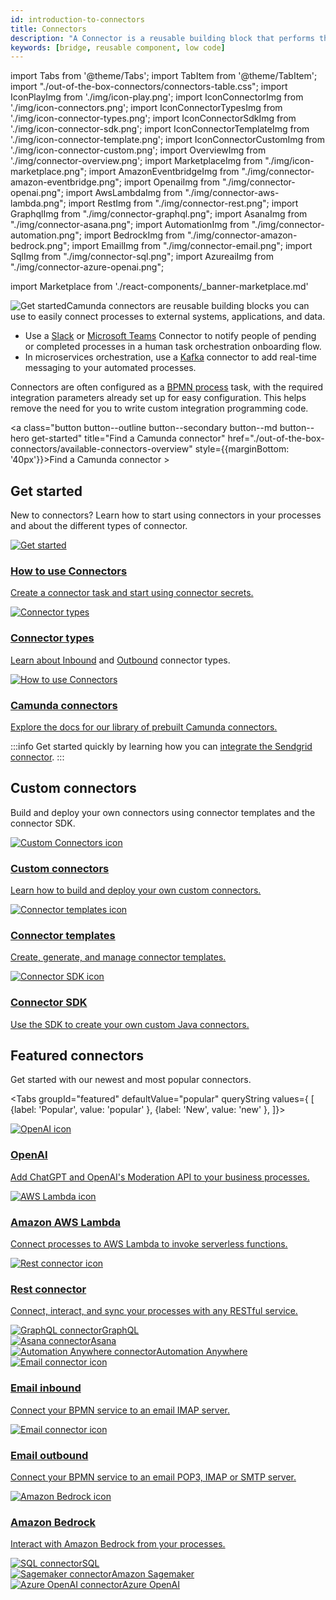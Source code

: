 ```yaml
---
id: introduction-to-connectors
title: Connectors
description: "A Connector is a reusable building block that performs the integration with an external system and works out of the box."
keywords: [bridge, reusable component, low code]
---
```


import Tabs from '@theme/Tabs';
import TabItem from '@theme/TabItem';
import "./out-of-the-box-connectors/connectors-table.css";
import IconPlayImg from './img/icon-play.png';
import IconConnectorImg from './img/icon-connectors.png';
import IconConnectorTypesImg from './img/icon-connector-types.png';
import IconConnectorSdkImg from './img/icon-connector-sdk.png';
import IconConnectorTemplateImg from './img/icon-connector-template.png';
import IconConnectorCustomImg from './img/icon-connector-custom.png';
import OverviewImg from './img/connector-overview.png';
import MarketplaceImg from "./img/icon-marketplace.png";
import AmazonEventbridgeImg from "./img/connector-amazon-eventbridge.png";
import OpenaiImg from "./img/connector-openai.png";
import AwsLambdaImg from "./img/connector-aws-lambda.png";
import RestImg from "./img/connector-rest.png";
import GraphqlImg from "./img/connector-graphql.png";
import AsanaImg from "./img/connector-asana.png";
import AutomationImg from "./img/connector-automation.png";
import BedrockImg from "./img/connector-amazon-bedrock.png";
import EmailImg from "./img/connector-email.png";
import SqlImg from "./img/connector-sql.png";
import AzureaiImg from "./img/connector-azure-openai.png";

import Marketplace from './react-components/\_banner-marketplace.md'

<p><img src={OverviewImg} alt="Get started" style={{border:0,padding:0,paddingLeft:20,margin:0,float: 'right', width: '40%'}}/>Camunda connectors are reusable building blocks you can use to easily connect processes to external systems, applications, and data.</p>

- Use a [Slack](/components/connectors/out-of-the-box-connectors/slack.md) or [Microsoft Teams](/components/connectors/out-of-the-box-connectors/microsoft-teams.md) Connector to notify people of pending or completed processes in a human task orchestration onboarding flow.
- In microservices orchestration, use a [Kafka](/components/connectors/out-of-the-box-connectors/kafka.md) connector to add real-time messaging to your automated processes.

Connectors are often configured as a [BPMN process](/components/concepts/processes.md) task, with the required integration parameters already set up for easy configuration. This helps remove the need for you to write custom integration programming code.

<a class="button button--outline button--secondary button--md button--hero get-started" title="Find a Camunda connector" href="./out-of-the-box-connectors/available-connectors-overview" style={{marginBottom: '40px'}}>Find a Camunda connector ></a>

## Get started

New to connectors? Learn how to start using connectors in your processes and about the different types of connector.

<div class="connector-grid">
  <a href="./use-connectors" class="connector-card" title="How to use Connectors">
      <img src={IconPlayImg} alt="Get started"/>
    <h3>How to use Connectors</h3>
    <p>Create a connector task and start using connector secrets.</p>
  </a>
    <a href="./connector-types" class="connector-card" title="Connector types">
    <img src={IconConnectorTypesImg} alt="Connector types"/>
    <h3>Connector types</h3>
    <p>Learn about <a href="./use-connectors/inbound" title="Inbound Connectors">Inbound</a> and <a href="./use-connectors/outbound" title="Outbound Connectors">Outbound</a> connector types.</p>
  </a>
    <a href="./out-of-the-box-connectors/available-connectors-overview" class="connector-card" title="Get started with Connectors">
    <img src={IconConnectorImg} alt="How to use Connectors"/>
    <h3>Camunda connectors</h3>
    <p>Explore the docs for our library of prebuilt Camunda connectors.</p>
  </a>
</div>

:::info
Get started quickly by learning how you can [integrate the Sendgrid connector](/guides/configuring-out-of-the-box-connector.md).
:::

## Custom connectors

Build and deploy your own connectors using connector templates and the connector SDK.

<div class="connector-grid">
  <a href="./custom-built-connectors/build-connector" class="connector-card" title="Custom Connectors">
    <img src={IconConnectorCustomImg} alt="Custom Connectors icon" class="connector-card-image"/>
    <h3>Custom connectors</h3>
    <p>Learn how to build and deploy your own custom connectors.</p>
  </a>
  <a href="./custom-built-connectors/connector-templates" class="connector-card" title="Connector templates">
    <img src={IconConnectorTemplateImg} alt="Connector templates icon" class="connector-card-image"/>
    <h3>Connector templates</h3>
    <p>Create, generate, and manage connector templates.</p>
  </a>
    <a href="./custom-built-connectors/connector-sdk" class="connector-card" title="Connector SDK">
    <img src={IconConnectorSdkImg} alt="Connector SDK icon" class="connector-card-image"/>
    <h3>Connector SDK</h3>
    <p>Use the SDK to create your own custom Java connectors.</p>
  </a>
</div>

## Featured connectors

Get started with our newest and most popular connectors.

<Tabs groupId="featured" defaultValue="popular" queryString values={
[
{label: 'Popular', value: 'popular' },
{label: 'New', value: 'new' },
]}>
<TabItem value="popular">

<div class="connector-grid">
  <a href="./out-of-the-box-connectors/openai" class="connector-card" title="OpenAI">
    <img src={OpenaiImg} alt="OpenAI icon" class="connector-card-image"/>
    <h3>OpenAI</h3>
    <p>Add ChatGPT and OpenAI's Moderation API to your business processes.</p>
  </a>
  <a href="./out-of-the-box-connectors/aws-lambda" class="connector-card" title="AWS Lambda">
    <img src={AwsLambdaImg} alt="AWS Lambda icon" class="connector-card-image"/>
    <h3>Amazon AWS Lambda</h3>
    <p>Connect processes to AWS Lambda to invoke serverless functions.</p>
  </a>
    <a href="./protocol/rest" class="connector-card" title="Connector SDK">
    <img src={RestImg} alt="Rest connector icon" class="connector-card-image"/>
    <h3>Rest connector</h3>
    <p>Connect, interact, and sync your processes with any RESTful service.</p>
  </a>
</div>

<div class="connector-small-grid">
  <a href="./protocol/graphql" class="connector-small-link">
    <div class="connector-small">
      <img src={GraphqlImg} alt="GraphQL connector"/>GraphQL
    </div>
  </a>
  <a href="./out-of-the-box-connectors/asana" class="connector-small-link">
    <div class="connector-small">
      <img src={AsanaImg} alt="Asana connector"/>Asana
    </div>
  </a>
  <a href="./out-of-the-box-connectors/automation-anywhere" class="connector-small-link">
    <div class="connector-small">
      <img src={AutomationImg} alt="Automation Anywhere connector"/>Automation Anywhere
    </div>
  </a>
</div>

</TabItem>
<TabItem value="new">

<div class="connector-grid">
  <a href="./out-of-the-box-connectors/email/?email=inbound" class="connector-card" title="Email connector">
    <img src={EmailImg} alt="Email connector icon" class="connector-card-image"/>
    <h3>Email inbound</h3>
    <p>Connect your BPMN service to an email IMAP server.</p>
  </a>
  <a href="./out-of-the-box-connectors/email/?email=outbound" class="connector-card" title="Email connector">
    <img src={EmailImg} alt="Email connector icon" class="connector-card-image"/>
    <h3>Email outbound</h3>
    <p>Connect your BPMN service to an email POP3, IMAP or SMTP server.</p>
  </a>
  <a href="./out-of-the-box-connectors/amazon-bedrock" class="connector-card" title="Amazon Bedrock">
    <img src={BedrockImg} alt="Amazon Bedrock icon" class="connector-card-image"/>
    <h3>Amazon Bedrock</h3>
    <p>Interact with Amazon Bedrock from your processes.</p>
  </a>
</div>

<div class="connector-small-grid">
  <a href="./out-of-the-box-connectors/sql" class="connector-small-link">
    <div class="connector-small">
      <img src={SqlImg} alt="SQL connector"/>SQL
    </div>
  </a>
  <a href="./out-of-the-box-connectors/amazon-sagemaker" class="connector-small-link">
    <div class="connector-small">
      <img src={BedrockImg} alt="Sagemaker connector"/>Amazon Sagemaker
    </div>
  </a>
  <a href="./out-of-the-box-connectors/azure-open-ai" class="connector-small-link">
    <div class="connector-small">
      <img src={AzureaiImg} alt="Azure OpenAI connector"/>Azure OpenAI
    </div>
  </a>
</div>

</TabItem>
</Tabs>

<Marketplace/>

